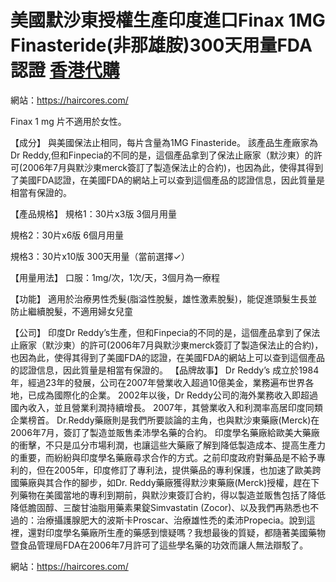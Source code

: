 # 美國默沙東授權生產印度進口Finax 1MG Finasteride(非那雄胺)300天用量FDA認證 [香港代購](https://haircores.com/)

網站：https://haircores.com/

Finax 1 mg 片不適用於女性。

【成分】
與美國保法止相同，每片含量為1MG Finasteride。
該產品生產廠家為Dr Reddy,但和Finpecia的不同的是，這個產品拿到了保法止廠家（默沙東）的許可(2006年7月與默沙東merck簽訂了製造保法止的合約)，也因為此，使得其得到了美國FDA認證，在美國FDA的網站上可以查到這個產品的認證信息，因此質量是相當有保證的。

【產品規格】
規格1：30片x3版 3個月用量

規格2：30片x6版 6個月用量

規格3：30片x10版 300天用量（當前選擇✓）

【用量用法】
口服：1mg/次，1次/天，3個月為一療程

【功能】
適用於治療男性禿髮(脂溢性脫髮，雄性激素脫髮)，能促進頭髮生長並防止繼續脫髮，不適用婦女兒童

【公司】
印度Dr Reddy’s生產，但和Finpecia的不同的是，這個產品拿到了保法止廠家（默沙東）的許可(2006年7月與默沙東merck簽訂了製造保法止的合約)，也因為此，使得其得到了美國FDA的認證，在美國FDA的網站上可以查到這個產品的認證信息，因此質量是相當有保證的。
【品牌故事】
Dr Reddy’s 成立於1984年，經過23年的發展，公司在2007年營業收入超過10億美金，業務遍布世界各地，已成為國際化的企業。 2002年以後，Dr Reddy公司的海外業務收入即超過國內收入，並且營業利潤持續增長。 2007年，其營業收入和利潤率高居印度同類企業榜首。
Dr.Reddy藥廠則是我們所要談論的主角，也與默沙東藥廠(Merck)在2006年7月，簽訂了製造並販售柔沛學名藥的合約。
印度學名藥廠給歐美大藥廠的衝擊，不只是瓜分市場利潤，也讓這些大藥廠了解到降低製造成本、提高生產力的重要，而紛紛與印度學名藥廠尋求合作的方式。之前印度政府對藥品是不給予專利的，但在2005年，印度修訂了專利法，提供藥品的專利保護，也加速了歐美跨國藥廠與其合作的腳步，如Dr. Reddy藥廠獲得默沙東藥廠(Merck)授權，趕在下列藥物在美國當地的專利到期前，與默沙東簽訂合約，得以製造並販售包括了降低降低膽固醇、三酸甘油脂用藥素果錠Simvastatin (Zocor)、以及我們再熟悉也不過的：治療攝護腺肥大的波斯卡Proscar、治療雄性禿的柔沛Propecia。說到這裡，還對印度學名藥廠所生產的藥感到懷疑嗎？我想最後的質疑，都隨著美國藥物暨食品管理局FDA在2006年7月許可了這些學名藥的功效而讓人無法辯駁了。

網站：https://haircores.com/

